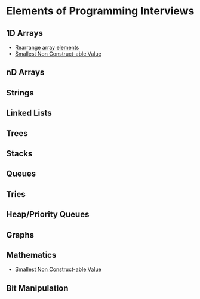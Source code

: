 # Elements of Programming Interviews

## 1D Arrays

* [Rearrange array elements](../problem-solutions/1d-array-problems/rearrange-array-elements.md)
* [Smallest Non Construct-able Value](../problem-solutions/mathematics-problems/smallest-non-construct-able-value.md)



## nD Arrays

## Strings

## Linked Lists

## Trees

## Stacks

## Queues

## Tries

## Heap/Priority Queues

## Graphs

## Mathematics

* [Smallest Non Construct-able Value](../problem-solutions/mathematics-problems/smallest-non-construct-able-value.md)

## Bit Manipulation



